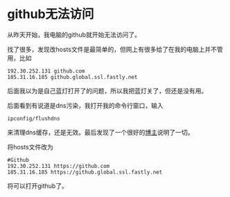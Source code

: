 # github无法访问

从昨天开始，我电脑的github就开始无法访问了。

找了很多，发现改hosts文件是最简单的，但网上有很多给了在我的电脑上并不管用，比如

```
192.30.252.131 github.com
185.31.16.185 github.global.ssl.fastly.net
```

后面我以为是自己蓝灯打开了的问题，所以我把蓝灯关了，但还是没有用。

后面看到有说道是dns污染，我打开我的命令行窗口，输入

```
ipconfig/flushdns
```

来清理dns缓存，还是无效。最后发现了一个很好的[博主](http://blog.csdn.net/friend_ly/article/details/51933287)说明了一切。

将hosts文件改为

```
#Github
192.30.252.131 https://github.com 
185.31.16.185 https://github.global.ssl.fastly.net
```

将可以打开github了。
